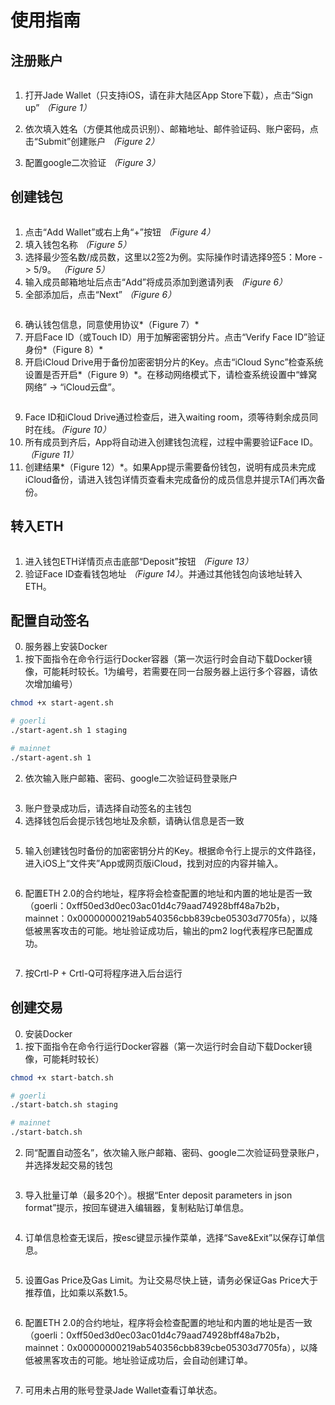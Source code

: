 # 使用指南

## 注册账户


<img src="https://www.jadewallet.io/images/blog7_p1.png" alt="" style="zoom:100%;" />

1. 打开Jade Wallet（只支持iOS，请在非大陆区App Store下载），点击“Sign up” *（Figure 1）*

2. 依次填入姓名（方便其他成员识别）、邮箱地址、邮件验证码、账户密码，点击“Submit”创建账户 *（Figure 2）*

3. 配置google二次验证 *（Figure 3）*

   


## 创建钱包
<img src="https://www.jadewallet.io/images/blog7_p5.png" alt="" style="zoom:100%;" />

1. 点击“Add Wallet”或右上角“+”按钮 *（Figure 4）*
2. 填入钱包名称 *（Figure 5）*
3. 选择最少签名数/成员数，这里以2签2为例。实际操作时请选择9签5：More -> 5/9。 *（Figure 5）*
4. 输入成员邮箱地址后点击“Add”将成员添加到邀请列表 *（Figure 6）*
5. 全部添加后，点击“Next” *（Figure 6）*

<img src="https://www.jadewallet.io/images/blog7_p6.png" alt="" style="zoom:100%;" />

6. 确认钱包信息，同意使用协议*（Figure 7）*
7. 开启Face ID（或Touch ID）用于加解密密钥分片。点击“Verify Face ID”验证身份*（Figure 8）*
8. 开启iCloud Drive用于备份加密密钥分片的Key。点击“iCloud Sync”检查系统设置是否开启*（Figure 9）*。在移动网络模式下，请检查系统设置中“蜂窝网络” -> “iCloud云盘”。

<img src="https://www.jadewallet.io/images/blog7_p7.png" alt="" style="zoom:100%;" />

9. Face ID和iCloud Drive通过检查后，进入waiting room，须等待剩余成员同时在线。*（Figure 10）*
10. 所有成员到齐后，App将自动进入创建钱包流程，过程中需要验证Face ID。*（Figure 11）*
11. 创建结果*（Figure 12）*。如果App提示需要备份钱包，说明有成员未完成iCloud备份，请进入钱包详情页查看未完成备份的成员信息并提示TA们再次备份。



## 转入ETH

<img src="https://gateway.pinata.cloud/ipfs/QmSXdKiPafwxDaCGjKdLXeu9Sd4CdQjoB1ZW7T523a1stn" alt="" style="zoom:100%;" />

1. 进入钱包ETH详情页点击底部“Deposit”按钮 *（Figure 13）*
2. 验证Face ID查看钱包地址 *（Figure 14）*。并通过其他钱包向该地址转入ETH。



## 配置自动签名

0. 服务器上安装Docker
1. 按下面指令在命令行运行Docker容器（第一次运行时会自动下载Docker镜像，可能耗时较长。1为编号，若需要在同一台服务器上运行多个容器，请依次增加编号）

```bash
chmod +x start-agent.sh

# goerli
./start-agent.sh 1 staging

# mainnet
./start-agent.sh 1
```
2. 依次输入账户邮箱、密码、google二次验证码登录账户

<img src="https://gateway.pinata.cloud/ipfs/QmXFdQp3pyZq62X8wWjSxsfRVaV4VjakhU6i7N8oe4JKRr" alt="" style="zoom:100%;" />   

3. 账户登录成功后，请选择自动签名的主钱包
4. 选择钱包后会提示钱包地址及余额，请确认信息是否一致

<img src="https://gateway.pinata.cloud/ipfs/QmNciQq7qJn1jzXKu9msefABE98pmNkNtgEA8iG8Ga8SWz" alt="" style="zoom:100%;" />   

5. 输入创建钱包时备份的加密密钥分片的Key。根据命令行上提示的文件路径，进入iOS上“文件夹”App或网页版iCloud，找到对应的内容并输入。

<img src="https://gateway.pinata.cloud/ipfs/QmcercibyLW63mvDLyz5fVXS8QmLBMDBGx1EptYz58ZY1S" alt="" style="zoom:100%;" />   

6. 配置ETH 2.0的合约地址，程序将会检查配置的地址和内置的地址是否一致（goerli：0xff50ed3d0ec03ac01d4c79aad74928bff48a7b2b，mainnet：0x00000000219ab540356cbb839cbe05303d7705fa），以降低被黑客攻击的可能。地址验证成功后，输出的pm2 log代表程序已配置成功。

<img src="https://gateway.pinata.cloud/ipfs/QmXjF67gne5MpfG9iXaQ9hbyDzm4F5dGhPcWqKiqiSpQ4g" alt="" style="zoom:100%;" />   


7. 按Crtl-P + Crtl-Q可将程序进入后台运行



## 创建交易

0. 安装Docker
1. 按下面指令在命令行运行Docker容器（第一次运行时会自动下载Docker镜像，可能耗时较长）

```bash
chmod +x start-batch.sh

# goerli
./start-batch.sh staging

# mainnet
./start-batch.sh
```

2. 同“配置自动签名”，依次输入账户邮箱、密码、google二次验证码登录账户，并选择发起交易的钱包

<img src="https://gateway.pinata.cloud/ipfs/QmXagca8UGTdgsPRNPB7Y6PPAaSia19mTBFETW2VyccXFJ" alt="" style="zoom:100%;" />   


3. 导入批量订单（最多20个）。根据“Enter deposit parameters in json format”提示，按回车键进入编辑器，复制粘贴订单信息。

<img src="https://gateway.pinata.cloud/ipfs/QmVXoJpLtcX1cu78CwbL2Simr2Wv84AtChXWZu9bsVkqJB" alt="" style="zoom:100%;" />   

4. 订单信息检查无误后，按esc键显示操作菜单，选择“Save&Exit”以保存订单信息。

<img src="https://gateway.pinata.cloud/ipfs/QmUcTNpz6umaanRgsbqZ3ynnFzq9J9JtF5ANYnS6HH45MS" alt="" style="zoom:100%;" />   

5. 设置Gas Price及Gas Limit。为让交易尽快上链，请务必保证Gas Price大于推荐值，比如乘以系数1.5。

<img src="https://gateway.pinata.cloud/ipfs/QmV9tKbnzm7fTSxyuePvLzEuh9Cs6ja13gYMRuKkWgdRZm" alt="" style="zoom:100%;" />  

6. 配置ETH 2.0的合约地址，程序将会检查配置的地址和内置的地址是否一致（goerli：0xff50ed3d0ec03ac01d4c79aad74928bff48a7b2b，mainnet：0x00000000219ab540356cbb839cbe05303d7705fa），以降低被黑客攻击的可能。地址验证成功后，会自动创建订单。

<img src="https://gateway.pinata.cloud/ipfs/QmYb96MH4s4BXWXjwgcAZHLUr9XJTKSX8kVd9e1TZ1ZBXc" alt="" style="zoom:100%;" />  

7. 可用未占用的账号登录Jade Wallet查看订单状态。